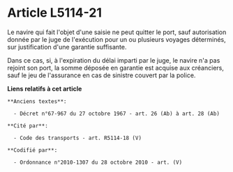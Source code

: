 # Article L5114-21

Le navire qui fait l'objet d'une saisie ne peut quitter le port, sauf autorisation donnée par le juge de l'exécution pour un
ou plusieurs voyages déterminés, sur justification d'une garantie suffisante.

Dans ce cas, si, à l'expiration du délai imparti par le juge, le navire n'a pas rejoint son port, la somme déposée en
garantie est acquise aux créanciers, sauf le jeu de l'assurance en cas de sinistre couvert par la police.

**Liens relatifs à cet article**

	**Anciens textes**:

	  - Décret n°67-967 du 27 octobre 1967 - art. 26 (Ab) à art. 28 (Ab)

	**Cité par**:

	  - Code des transports - art. R5114-18 (V)

	**Codifié par**:

	  - Ordonnance n°2010-1307 du 28 octobre 2010 - art. (V)
